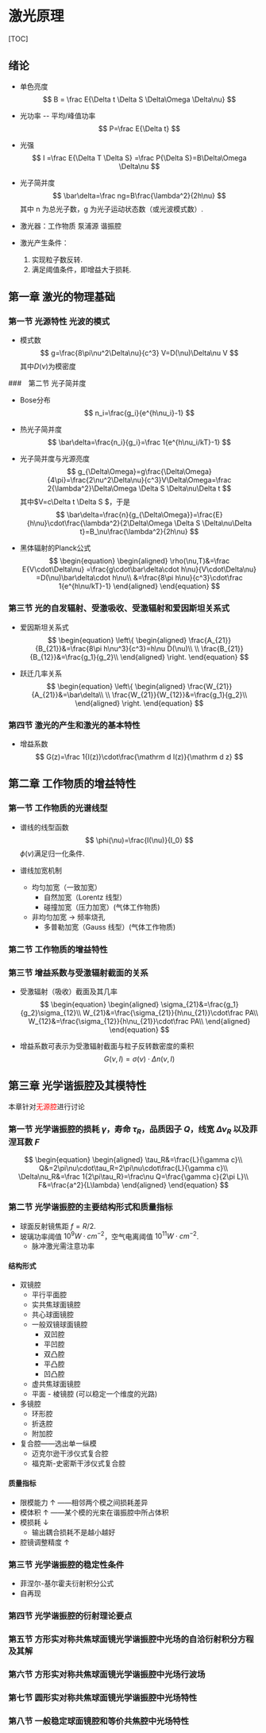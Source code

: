 # 激光原理

[TOC]

## 绪论

- 单色亮度
  $$
  B = \frac E{\Delta t \Delta S \Delta\Omega \Delta\nu}
  $$

- 光功率  -- 平均/峰值功率
  $$
  P=\frac E{\Delta t}
  $$
  
- 光强 
  $$
  I =\frac E{\Delta T \Delta S} =\frac P{\Delta S}=B\Delta\Omega \Delta\nu
  $$

- 光子简并度 
  $$
  \bar\delta=\frac ng=B\frac{\lambda^2}{2h\nu}
  $$
  其中 n 为总光子数，g 为光子运动状态数（或光波模式数）.

- 激光器：工作物质 泵浦源 谐振腔

- 激光产生条件：
  
  1. 实现粒子数反转.
  2. 满足阈值条件，即增益大于损耗.



##  第一章   激光的物理基础

### 第一节 光源特性 光波的模式

- 模式数
  $$
  g=\frac{8\pi\nu^2\Delta\nu}{c^3} V=D(\nu)\Delta\nu V
  $$
  其中$D(\nu)$为模密度



###　第二节 光子简并度

- Bose分布
  $$
  n_i=\frac{g_i}{e^{h\nu_i}-1}
  $$

- 热光子简并度
$$
  \bar\delta=\frac{n_i}{g_i}=\frac 1{e^{h\nu_i/kT}-1}
$$

- 光子简并度与光源亮度
  $$
  g_{\Delta\Omega}=g\frac{\Delta\Omega}{4\pi}=\frac{2\nu^2\Delta\nu}{c^3}V\Delta\Omega=\frac 2{\lambda^2}\Delta\Omega \Delta S \Delta\nu\Delta t
  $$
  其中$V=c\Delta t \Delta S $，于是
  $$
  \bar\delta=\frac{n}{g_{\Delta\Omega}}=\frac{E}{h\nu}\cdot\frac{\lambda^2}{2\Delta\Omega \Delta S \Delta\nu\Delta t}=B_\nu\frac{\lambda^2}{2h\nu}
  $$

- 黑体辐射的Planck公式
  $$
  \begin{equation}
  \begin{aligned}
  \rho(\nu,T)&=\frac E{V\cdot\Delta\nu}
  =\frac{g\cdot\bar\delta\cdot h\nu}{V\cdot\Delta\nu}
  =D(\nu)\bar\delta\cdot h\nu\\
  &=\frac{8\pi h\nu}{c^3}\cdot\frac 1{e^{h\nu/kT}-1}
  \end{aligned}
  \end{equation}
  $$



### 第三节 光的自发辐射、受激吸收、受激辐射和爱因斯坦关系式

- 爱因斯坦关系式
  $$
  \begin{equation}
  \left\{
  \begin{aligned}
  \frac{A_{21}}{B_{21}}&=\frac{8\pi h\nu^3}{c^3}=h\nu D(\nu)\\
  \\
  \frac{B_{21}}{B_{12}}&=\frac{g_1}{g_2}\\
  \end{aligned}
  \right.
  \end{equation}
  $$
  
- 跃迁几率关系
  $$
  \begin{equation}
  \left\{
  \begin{aligned}
  \frac{W_{21}}{A_{21}}&=\bar\delta\\
  \\
  \frac{W_{21}}{W_{12}}&=\frac{g_1}{g_2}\\
  \end{aligned}
  \right.
  \end{equation}
  $$



### 第四节 激光的产生和激光的基本特性

- 增益系数
  $$
  G(z)=\frac 1{I(z)}\cdot\frac{\mathrm d I(z)}{\mathrm d z}
  $$
  



## 第二章 工作物质的增益特性

### 第一节 工作物质的光谱线型

- 谱线的线型函数
  $$
  \phi(\nu)=\frac{I(\nu)}{I_0}
  $$
  $\phi(\nu)$满足归一化条件.

- 谱线加宽机制
  - 均匀加宽（一致加宽）
    - 自然加宽（Lorentz 线型）
    - 碰撞加宽（压力加宽）(气体工作物质)
  - 非均匀加宽 $\rightarrow$ 频率烧孔
    - 多普勒加宽（Gauss 线型）(气体工作物质)



### 第二节 工作物质的增益特性



### 第三节 增益系数与受激辐射截面的关系

- 受激辐射（吸收）截面及其几率
  $$
  \begin{equation}
  \begin{aligned}
  \sigma_{21}&=\frac{g_1}{g_2}\sigma_{12}\\
  W_{21}&=\frac{\sigma_{21}}{h\nu_{21}}\cdot\frac PA\\
  W_{12}&=\frac{\sigma_{12}}{h\nu_{21}}\cdot\frac PA\\
  \end{aligned}
  \end{equation}
  $$
  
- 增益系数可表示为受激辐射截面与粒子反转数密度的乘积
  $$
  G(\nu, I)=\sigma(\nu)\cdot\Delta n(\nu, I)
  $$
  



## 第三章 光学谐振腔及其模特性

本章针对<font color=#FF0000 >无源腔</font>进行讨论

### 第一节 光学谐振腔的损耗 $\gamma$，寿命 $\tau_R$，品质因子 $Q$，线宽 $\Delta\nu_R$ 以及菲涅耳数 $F$

$$
\begin{equation}
\begin{aligned}
\tau_R&=\frac{L}{\gamma c}\\
Q&=2\pi\nu\cdot\tau_R=2\pi\nu\cdot\frac{L}{\gamma c}\\
\Delta\nu_R&=\frac 1{2\pi\tau_R}=\frac\nu Q=\frac{\gamma c}{2\pi L}\\
F&=\frac{a^2}{L\lambda}
\end{aligned}
\end{equation}
$$



### 第二节 光学谐振腔的主要结构形式和质量指标

- 球面反射镜焦距 $f=R/2$.
- 玻璃功率阈值 $10^9 W\cdot cm^{-2}$，空气电离阈值 $10^11 W\cdot cm^{-2}$.
  - 脉冲激光需注意功率

#### 结构形式

- 双镜腔
  - 平行平面腔
  - 实共焦球面镜腔
  - 共心球面镜腔
  - 一般双镜球面镜腔
    - 双凹腔
    - 平凹腔
    - 双凸腔
    - 平凸腔
    - 凹凸腔
  - 虚共焦球面镜腔
  - 平面 - 棱镜腔 (可以稳定一个维度的光路)
- 多镜腔
  - 环形腔
  - 折迭腔
  - 附加腔
- 复合腔——选出单一纵模
  - 迈克尔逊干涉仪式复合腔
  - 福克斯-史密斯干涉仪式复合腔

#### 质量指标

- 限模能力 $\uparrow$ ——相邻两个模之间损耗差异
- 模体积 $\uparrow$ ——某个模的光束在谐振腔中所占体积
- 模损耗 $\downarrow$
  - 输出耦合损耗不是越小越好
- 腔镜调整精度 $\uparrow$



### 第三节 光学谐振腔的稳定性条件

- 菲涅尔-基尔霍夫衍射积分公式
- 自再现



### 第四节 光学谐振腔的衍射理论要点



### 第五节 方形实对称共焦球面镜光学谐振腔中光场的自洽衍射积分方程及其解



### 第六节 方形实对称共焦球面镜光学谐振腔中光场行波场



### 第七节 圆形实对称共焦球面镜光学谐振腔中光场特性



### 第八节 一般稳定球面镜腔和等价共焦腔中光场特性